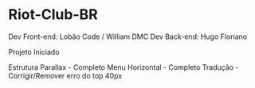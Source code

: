 # Riot-Club-BR

Dev Front-end: Lobão Code / William DMC
Dev Back-end: Hugo Floriano

Projeto Iniciado

Estrutura Parallax - Completo
Menu Horizontal - Completo
Tradução - Corrigir/Remover erro do top 40px